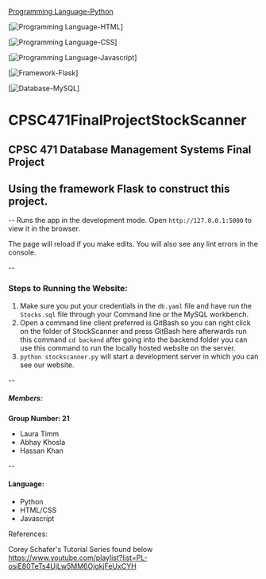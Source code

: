 [Programming Language-Python](https://img.shields.io/badge/Programming%20Language-Python-yellow)

[![Programming Language-HTML](https://img.shields.io/badge/Programming%20Language-HTML-red)]

[![Programming Language-CSS](https://img.shields.io/badge/Programming%20Language-CSS-purple)]

[![Programming Language-Javascript](https://img.shields.io/badge/Programming%20Language-Javascript-lightyellow)]

[![Framework-Flask](https://img.shields.io/badge/Framework-Flask-black)]

[![Database-MySQL](https://img.shields.io/badge/Database-MySQL-blue)]

# CPSC471FinalProjectStockScanner

CPSC 471 Database Management Systems Final Project
--
Using the framework Flask to construct this project. 
--

--
Runs the app in the development mode.
Open ```http://127.0.0.1:5000``` to view it in the browser.

The page will reload if you make edits.
You will also see any lint errors in the console.

--
### Steps to Running the Website:
1. Make sure you put your credentials in the ```db.yaml``` file and have run the ```Stocks.sql``` file through your Command line or the MySQL workbench.
2. Open a command line client preferred is GitBash so you can right click on the folder of StockScanner and press GitBash here afterwards run this command ```cd backend``` after going into the backend folder you can use this command to run the locally hosted website on the server. 
3. ```python stockscanner.py``` will start a development server in which you can see our website. 

--
##### Members:
**Group Number: 21**

* Laura Timm 
* Abhay Khosla 
* Hassan Khan 

--
#### Language:

- Python
- HTML/CSS
- Javascript

References: 

Corey Schafer's Tutorial Series found below <br>
https://www.youtube.com/playlist?list=PL-osiE80TeTs4UjLw5MM6OjgkjFeUxCYH
